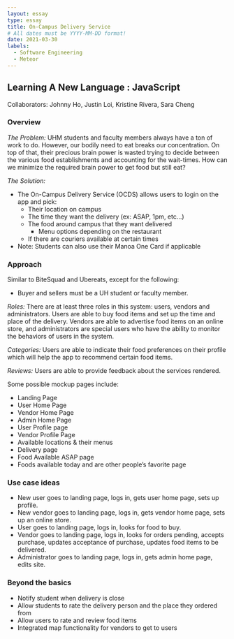 ```yaml
---
layout: essay
type: essay
title: On-Campus Delivery Service
# All dates must be YYYY-MM-DD format!
date: 2021-03-30
labels:
  - Software Engineering
  - Meteor
---
```

## Learning A New Language : JavaScript

Collaborators: Johnny Ho, Justin Loi, Kristine Rivera, Sara Cheng


### Overview
*The Problem:*
UHM students and faculty members always have a ton of work to do. However, our bodily need to eat breaks our concentration. On top of that, their precious brain power is wasted trying to decide between the various food establishments and accounting for the wait-times. How can we minimize the required brain power to get food but still eat?

*The Solution:*
* The On-Campus Delivery Service (OCDS) allows users to login on the app and pick:
  * Their location on campus
  * The time they want the delivery (ex: ASAP, 1pm, etc…)
  * The food around campus that they want delivered
    * Menu options depending on the restaurant
  * If there are couriers available at certain times
* Note: Students can also use their Manoa One Card if applicable

### Approach
Similar to BiteSquad and Ubereats, except for the following:
* Buyer and sellers must be a UH student or faculty member.

*Roles:* There are at least three roles in this system: users, vendors and administrators. Users are able to buy food items and set up the time and place of the delivery. Vendors are able to advertise food items on an online store, and administrators are special users who have the ability to monitor the behaviors of users in the system.

*Categories:* Users are able to indicate their food preferences on their profile which will help the app to recommend certain food items.

*Reviews:* Users are able to provide feedback about the services rendered.

Some possible mockup pages include:
* Landing Page
* User Home Page
* Vendor Home Page
* Admin Home Page
* User Profile page
* Vendor Profile Page
* Available locations & their menus
* Delivery page
* Food Available ASAP page
* Foods available today and are other people’s favorite page

### Use case ideas
* New user goes to landing page, logs in, gets user home page, sets up profile.
* New vendor goes to landing page, logs in, gets vendor home page, sets up an online store.
* User goes to landing page, logs in, looks for food to buy.
* Vendor goes to landing page, logs in, looks for orders pending, accepts purchase, updates acceptance of purchase, updates food items to be delivered.
* Administrator goes to landing page, logs in, gets admin home page, edits site.
 
### Beyond the basics
* Notify student when delivery is close
* Allow students to rate the delivery person and the place they ordered from
* Allow users to rate and review food items
* Integrated map functionality for vendors to get to users
